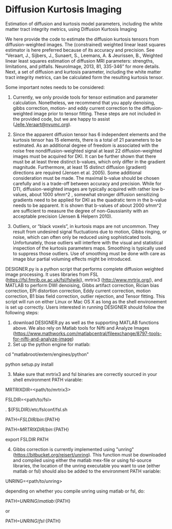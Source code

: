 # Diffusion Kurtosis Imaging
Estimation of diffusion and kurtosis model parameters, including the white matter tract integrity metrics, using Diffusion Kurtosis Imaging

We here provide the code to estimate the diffusion kurtosis tensors from diffusion-weighted images. The (constrained) weighted linear least squares estimator is here preferred because of its accuracy and precision. See “Veraart, J., Sijbers, J., Sunaert, S., Leemans, A. & Jeurissen, B.,  Weighted linear least squares estimation of diffusion MRI parameters: strengths, limitations, and pitfalls. NeuroImage, 2013, 81, 335-346” for more details. Next, a set of diffusion and kurtosis parameter, including the white matter tract integrity metrics, can be calculated form the resulting kurtosis tensor. 

Some important notes needs to be considered:

1. Currently, we only provide tools for tensor estimation and parameter calculation. Nonetheless, we recommend that you apply denoising, gibbs correction, motion- and eddy current correction to the diffusion-weighted image prior to tensor fitting. These steps are not included in the provided code, but we are happy to assist (Jelle.Veraart@nyumc.org). 

2. Since the apparent diffusion tensor has 6 independent elements and the kurtosis tensor has 15 elements, there is a total of 21 parameters to be estimated. As an additional degree of freedom is associated with the noise free nondiffusion-weighted signal at least 22 diffusion-weighted images must be acquired for DKI. It can be further shown that there must be at least three distinct b-values, which only differ in the gradient magnitude. Furthermore, at least 15 distinct diffusion (gradient) directions are required (Jensen et al. 2005). Some additional consideration must be made.  The maximal b-value should be chosen carefully and is a trade-off between accuracy and precision. While for DTI, diffusion-weighted images are typically acquired with rather low b-values, about 1000 s⁄mm^2 , somewhat stronger diffusion sensitizing gradients need to be applied for DKI as the quadratic term in the b-value needs to be apparent. It is shown that b-values of about 2000 s⁄mm^2  are sufficient to measure the degree of non-Gaussianity with an acceptable precision (Jensen & Helpern 2010). 

3. Outliers, or “black voxels”, in kurtosis maps are not uncommon. They result from undesired signal fluctuations due to motion, Gibbs ringing, or noise, which can often only be reduced using sophisticated tools.  Unfortunately, those outliers will interfere with the visual and statistical inspection of the kurtosis parameters maps. Smoothing is typically used to suppress those outliers. Use of smoothing must be done with care as image blur partial voluming effects might be introduced. 


DESIGNER.py is a python script that performs complete diffusion weighted image processing. It uses libraries from FSL (https://fsl.fmrib.ox.ac.uk/fsl/fslwiki), mrtrix3 (http://www.mrtrix.org/), and MATLAB to perform DWI denoising, Gibbs artifact correction, Rician bias correction, EPI distortion correction, Eddy current correction, motion correction, B1 bias field correction, outlier rejection, and Tensor fitting. This script will run on either Linux or Mac OS X as long as the shell environement is set up correctly. 
Users interested in running DESIGNER should follow the following steps:
1.  download DESIGNER.py as well as the supporting MATLAB functions above. We also rely on Matlab tools for Nifti and Analyze Images (https://www.mathworks.com/matlabcentral/fileexchange/8797-tools-for-nifti-and-analyze-image)
2.  Set up the python engine for matlab: 

cd "matlabroot/extern/engines/python"

python setup.py install

3.  Make sure that mrtrix3 and fsl binaries are correctly sourced in your shell environment PATH viarable:

MRTRIXDIR=<path/to/mrtrix3>

FSLDIR=<path/to/fsl>

. ${FSLDIR}/etc/fslconf/fsl.sh

PATH=${FSLDIR}/bin:${PATH}

PATH=${MRTRIXDIR}/bin:${PATH}

export FSLDIR PATH

4.  Gibbs correction is currently implemented using "unring" (https://bitbucket.org/reisert/unring). This function must be downloaded and compiled using either the matlab mex-file or using fsl-source libraries, the location of the unring executable you want to use (either matlab or fsl) should also be added to the environment PATH variable:

UNRING=<path/to/unring>

depending on whether you compile unring using matlab or fsl, do:

PATH=${UNRING}/matlab:${PATH}

or

PATH=${UNRING}/fsl:${PATH}

